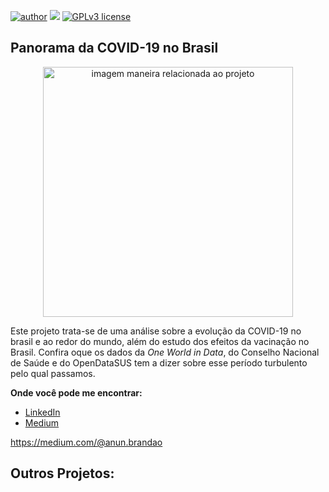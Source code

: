[![author](https://img.shields.io/badge/author-andrebrandao-green.svg)](https://www.linkedin.com/in/andr%C3%A9-brand%C3%A3o-5311b528b/) [![](https://img.shields.io/badge/python-3.7+-blue.svg)](https://www.python.org/downloads/release/python-365/) [![GPLv3 license](https://img.shields.io/badge/License-GPLv3-blue.svg)](http://perso.crans.org/besson/LICENSE.html) 


## Panorama da COVID-19 no Brasil
<p align="center">
  <img src="https://artbreederpublic-shortlived.s3.amazonaws.com/30d/imgs/1b85ce3f95204197857124d1.jpeg" alt="imagem maneira relacionada ao projeto"height=400px >
</p>


Este projeto trata-se de uma análise sobre a evolução da COVID-19 no brasil e ao redor do mundo, além do estudo dos efeitos da vacinação no Brasil.
Confira oque os dados da *One World in Data*, do Conselho Nacional de Saúde e do OpenDataSUS tem a dizer sobre esse período turbulento pelo qual passamos.

**Onde você pode me encontrar:**
* [LinkedIn](https://www.linkedin.com/in/andr%C3%A9-brand%C3%A3o-5311b528b/)
* [Medium](https://medium.com/@anun.brandao)

https://medium.com/@anun.brandao
## Outros Projetos:
